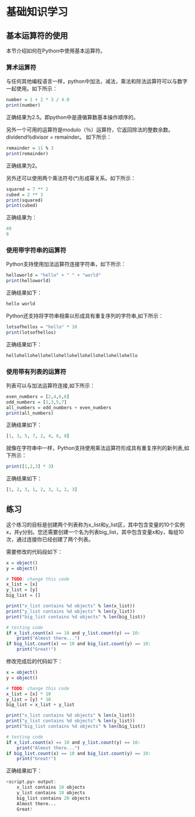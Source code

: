 # **基础知识学习**

## **基本运算符的使用**

本节介绍如何在Python中使用基本运算符。

### **算术运算符**

与任何其他编程语言一样，python中加法，减法，乘法和除法运算符可以与数字一起使用。如下所示：

```r
number = 1 + 2 * 3 / 4.0
print(number)
```

正确结果为2.5。即python中是遵循算数基本操作顺序的。

另外一个可用的运算符是modulo（％）运算符，它返回除法的整数余数。dividend％divisor = remainder。
如下所示：

```r
remainder = 11 % 3
print(remainder)
```

正确结果为2。

另外还可以使用两个乘法符号(*)形成幂关系。如下所示：

```r
squared = 7 ** 2
cubed = 2 ** 3
print(squared)
print(cubed)
```

正确结果为：

```r
49
8
```

### **使用带字符串的运算符**

Python支持使用加法运算符连接字符串，如下所示：

```r
helloworld = "hello" + " " + "world"
print(helloworld)
```

正确结果如下：

```r
hello world
```

Python还支持将字符串相乘以形成具有重复序列的字符串,如下所示：

```r
lotsofhellos = "hello" * 10
print(lotsofhellos)
```

正确结果如下：

```r
hellohellohellohellohellohellohellohellohellohello
```

### **使用带有列表的运算符**

列表可以与加法运算符连接,如下所示：

```r
even_numbers = [2,4,6,8]
odd_numbers = [1,3,5,7]
all_numbers = odd_numbers + even_numbers
print(all_numbers)
```

正确结果如下：

```r
[1, 3, 5, 7, 2, 4, 6, 8]
```

就像在字符串中一样，Python支持使用乘法运算符形成具有重复序列的新列表,如下所示：

```r
print([1,2,3] * 3)
```

正确结果如下：

```r
[1, 2, 3, 1, 2, 3, 1, 2, 3]
```

## **练习**

这个练习的目标是创建两个列表称为x_list和y_list区，其中包含变量的10个实例x，并y分别。您还需要创建一个名为列表big_list，其中包含变量x和y，每组10次，通过连接你已经创建了两个列表。

需要修改的代码段如下：

```r
x = object()
y = object()

# TODO: change this code
x_list = [x]
y_list = [y]
big_list = []

print("x_list contains %d objects" % len(x_list))
print("y_list contains %d objects" % len(y_list))
print("big_list contains %d objects" % len(big_list))

# testing code
if x_list.count(x) == 10 and y_list.count(y) == 10:
    print("Almost there...")
if big_list.count(x) == 10 and big_list.count(y) == 10:
    print("Great!")
```

修改完成后的代码如下：

```r
x = object()
y = object()

# TODO: change this code
x_list = [x] * 10
y_list = [y] * 10
big_list = x_list + y_list

print("x_list contains %d objects" % len(x_list))
print("y_list contains %d objects" % len(y_list))
print("big_list contains %d objects" % len(big_list))

# testing code
if x_list.count(x) == 10 and y_list.count(y) == 10:
    print("Almost there...")
if big_list.count(x) == 10 and big_list.count(y) == 10:
    print("Great!")
```

正确结果如下：

```r
<script.py> output:
    x_list contains 10 objects
    y_list contains 10 objects
    big_list contains 20 objects
    Almost there...
    Great!
```

